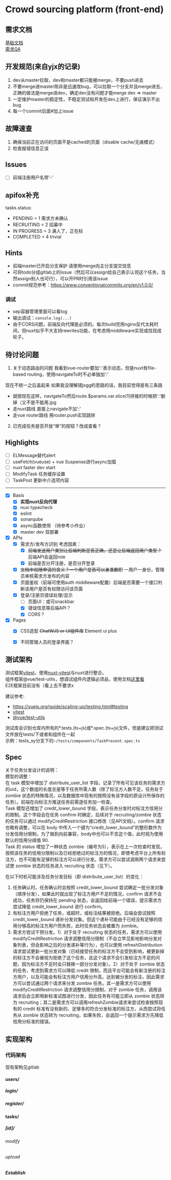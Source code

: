 # Crowd sourcing platform (front-end)

## 需求文档

[基础文档](https://docs.qq.com/doc/DV2VGcVhLWXhVcHZt)  
[需求QA](https://docs.qq.com/doc/DZVFuRUFvWWhiUkln)

## 开发规范(来自yjx的记录)

1. dev从master拉取，dev和master都只能被merge，不要push进去
2. 不要merge进master除非是迅速改bug，可以拉取一个分支并且merge进去，正确的做法是merge进dev，确定dev没有问题才能merge dev => master
3. 一定维护master的稳定性，不稳定测试和开发在dev上进行，保证演示不出bug
4. 每一个commit后面#加上issue

## 故障速查

1. 确保当前正在访问的页面不是cached的页面（disable cache/无痕模式）
2. 检查报错信息正误

## Issues

- [ ] 前端注册用户名带'-'

## apifox补充

tasks.status:

- PENDING = 1 需求方未确认
- RECRUITING = 2 招募中
- IN PROGRESS = 3 满人了，正在标
- COMPLETED = 4 trivial

## Hints

- 前端master已开启分支保护 请使用merge向主分支提交信息
- 可将todo分成gitlab上的issue（然后可以assign给自己表示认领这个任务，当然assign别人也可行），可以开PR时引用该issue
- commit规范参考：https://www.conventionalcommits.org/en/v1.0.0/

### 调试

- sep容器管理里面可以看log
- 输出调试：`console.log(...)`
- 由于CORS问题，前端反向代理是必须的。每次build完用nginx反代太耗时间，但nuxt似乎不大支持rewrites功能，在考虑用middleware实现或找现成轮子。

## 待讨论问题

1. 关于动态路由的问题 我看到vue-router要加':'表示动态，但是nuxt有file-based routing，使用navigateTo时不必单独加':'

现在不统一之后盖起来
如果我没理解错jxgg的思路的话，我目前觉得是有三条路

- 就按现在这样，navigateTo然后route.$params.var.slice(1)拼接的时候把':'删掉（又不是不能用.jpg
- 走nuxt路线 直接上navigate不加':'
- 走vue router路线 用router.push实现跳转

2. 已完成任务是否开放“审”的按钮？改成查看？

## Highlights

- [ ] ELMessage替代alert
- [ ] useFetch(vueuse) + vue Suspense进行async加载
- [ ] nuxt faster dev start
- [ ] ModifyTask 任务缓存设置
- [ ] TaskPost 更新中介选项内容

---

- [x] Basis
    - [x] **实现nuxt反向代理**
    - [x] nuxi typecheck
    - [x] eslint
    - [x] sonarqube
    - [x] async函数使用 （待参考小作业）
    - [x] master dev 双部署
- [x] APIs
    - [x] 需求方/发布方识别 考虑因素：
        - [x] ~~前端发送用户类别让后端判断是否正确，还是让后端返回用户类型？~~ 后端API会返回role
        - [x] 前端是否分开注册，是否分开登录
    - [x] ~~文档中权限申请的含义？一个用户是否可以身兼数职~~ 一用户一身份，管理员审核需求方发布的内容
    - [x] 页面鉴权（前端可使用auth middleware配置）后端是否需要一个接口判断该用户是否有权限访问该页面
    - [x] 登录/注册页错误处理/显示
        - [ ] 页面UI：或可snackbar
        - [x] 错误信息等后端API？
        - [x] CORS？
- [x] Pages
    - [x] CSS选型 ~~ChatWJS or UI组件库~~ Element ui plus
    - [x] 不同管理人员的登录界面？


## 测试架构

测试框架[vitest](https://vitest.dev)，使用[nuxt-vitest](https://github.com/danielroe/nuxt-vitest)与nuxt进行整合。  
组件框架@vue/test-utils，想调试组件内逻辑必须品，使用文档[这里看](https://test-utils.vuejs.org)  
E2E框架目前没有（看上去不要求x

建议参考:

- https://vuejs.org/guide/scaling-up/testing.html#testing
- [vitest](https://vitest.dev)
- [@vue/test-utils](https://test-utils.vuejs.org)

测试库会识别仓库内所有的*.tests.(ts+js)或*.spec.(ts+js)文件，但是建议把测试文件放在tests/下或者和组件在一起  
示例：tests_sy分支下的`~/tests/components/TaskPresent.spec.ts`

## Spec

关于任务分发设计的说明：  
模型的调整：  
在 task 模型中增加了 distribute_user_list 字段，记录了所有可见该任务的需求方的uid，这个数组的长度总是等于任务所需人数（除了标注方人数不足，任务处于 zombie 状态的特殊情况，以及数据库中现有的按照没有该字段的原设计所保存的任务）。前端在向标注方推送任务前需逐任务加一检查。  
Task 模型还增加了 credit_lower_bound 字段，表示任务分发时对标注方信用分的限制。这个字段会在任务 confirm 时确定，后续对于 recruiting/zombie 状态的任务可以通过 modifyCreditRestriction 接口修改（见API文档）。confirm 请求也略有调整，可以在 body 中传入一个键为“credit_lower_bound”的整形数作为分发信用分限制，为了做到向前兼容，body中也可以不含这个值，此时视为使用默认的信用分阈值 90.     
Task 的 status 增加了一种状态 zombie（编号为5），表示在上一次检查时发现，按照该任务的信用分限制以及已经拒绝过的标注方的情况，即使考虑平台上所有标注方，也不可能有足够的标注方可以进行分发。需求方可以尝试调用两个请求来尝试使 zombie 状态的任务进入 recruiting 状态（见下）。  

在以下时机可能涉及任务分发目标（即 distribute_user_list）的变化：  
1. 任务确认时。任务确认时会按照 credit_lower_bound 尝试确定一批分发对象（顺序分发），如果此时就出现了标注方用户不足的情况，confirm 请求不会成功，任务将仍保持在 pending 状态，会返回给前端一个错误，提示需求方尝试降低 credit_lower_bound 进行 confirm。  
2. 有标注方用户拒绝了任务，或超时，或标注结果被拒绝。后端会尝试按照 credit_lower_bound 递补分发对象。但这个递补可能由于已经没有足够的信用分够高的标注方用户而失败，此时任务状态会被置为 zombie。  
3. 需求方尝试干预分发。1）对于处于 recruiting 状态的任务，需求方可以使用 modifyCreditRestriction 请求调整信用分限制（不会立竿见影地影响分发对象列表，但会影响之后的分发递补等行为），也可以使用 refreshDistribution 请求尝试更新一批分发对象（已经接受任务的标注方不会受到影响，被更新掉的标注方不会被视为拒绝了这个任务，且这个请求不会引发标注方不足的问题，因为标注方不足时会只替换一部分分发对象）。2）对于处于 zombie 状态的任务，考虑到需求方可以降低 credit 限制，而且平台可能会有新注册的标注方用户，以及可能会有标注方用户信用分升高，达到被分发的标注，因此需求方可以尝试通过两个请求来分发 zombie 任务。其一是需求方可以使用 modifyCreditRestriction 请求调整信用分限制，对于 zombie 任务，调用该请求后会立即用新标准试图进行分发，因此任务有可能立即从 zombie 状态转为 recruiting；其二是需求方可以调用refreshZombie请求来尝试检查按照现有的 credit 标准有没有新的、足够多的符合分发标准的标注方，从而尝试将任务从 zombie 状态转为 recruiting，如果失败，会返回一个提示需求方先降低信用分标准的错误。  




## 实现架构


### 代码架构

现有架构见gitlab

#### users/

##### login/
##### register/

#### tasks/

##### [id]/

###### modify
###### upload

##### Establish

